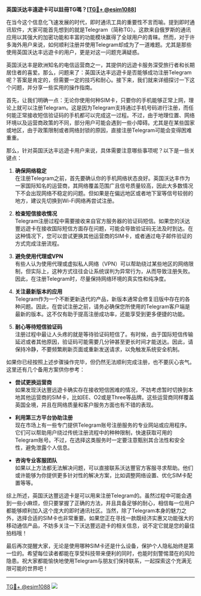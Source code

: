 **英国沃达丰遠遊卡可以註冊TG嗎？[[TG💪+ @esim1088](https://t.me/s/esim1088)]**

在当今这个信息化飞速发展的时代，即时通讯工具的重要性不言而喻。提到即时通讯软件，大家可能首先想到的就是Telegram（简称TG）。这款来自俄罗斯的通讯应用以其强大的加密功能和丰富的功能模块赢得了全球用户的青睐。然而，对于许多海外用户来说，如何顺利注册并使用Telegram却成为了一道难题。尤其是那些使用英国沃达丰远遊卡的用户，更是对这一问题充满疑惑。

英国沃达丰是欧洲知名的电信运营商之一，其提供的远遊卡服务深受旅行者和长期居住者的喜爱。那么，问题来了：英国沃达丰远遊卡是否能够成功注册Telegram呢？答案是肯定的，但需要一定的技巧和耐心。接下来，我们就来详细探讨一下这个问题，并分享一些实用的操作指南。

首先，让我们明确一点：无论你使用何种SIM卡，只要你的手机能够正常上网，理论上就可以注册Telegram。这是因为Telegram支持通过手机号码进行注册，而任何能正常接收短信验证码的手机都可以完成这一过程。不过，由于地理位置、网络环境以及运营商政策的不同，部分用户可能会遇到一些小障碍。尤其是在某些国家或地区，由于政策限制或者网络封锁的原因，直接注册Telegram可能会变得困难重重。

那么，针对英国沃达丰远遊卡用户来说，具体需要注意哪些事项呢？以下是一些关键点：

1. **确保网络稳定**  
   在注册Telegram之前，首先要确认你的手机网络状态良好。英国沃达丰作为一家国际知名的运营商，其网络覆盖范围广且信号质量较高，因此大多数情况下不会出现网络不稳定的问题。但如果是在偏远地区或者地下室等信号较弱的地方，建议先切换到Wi-Fi网络再尝试注册。

2. **检查短信接收情况**  
   Telegram注册过程中需要接收来自官方服务器的验证码短信。如果您的沃达豐远遊卡在接收国际短信方面存在问题，可能会导致验证码无法及时到达。在这种情况下，您可以尝试更换其他运营商的SIM卡，或者通过电子邮件验证的方式完成注册流程。

3. **避免使用代理或VPN**  
   有些人认为使用代理或虚拟私人网络（VPN）可以帮助绕过某些地区的网络限制，但实际上，这种方式往往会让系统误判为异常行为，从而导致注册失败。因此，在注册Telegram时，尽量保持网络环境的真实性和纯净度。

4. **关注最新版本的应用**  
   Telegram作为一个不断更新迭代的产品，新版本通常会修复旧版中存在的各种问题。因此，在尝试注册之前，请务必确保您所使用的Telegram客户端是最新的版本。这不仅有助于提高注册成功率，还能享受到更多便捷的功能。

5. **耐心等待短信验证码**  
   注册过程中最让人头疼的就是等待验证码短信了。有时候，由于国际短信传输延迟或者其他原因，验证码可能需要几分钟甚至更长时间才能送达。因此，请保持冷静，不要频繁刷新页面或重新发送请求，以免触发系统安全机制。

如果你已经按照上述步骤操作完毕，但仍然无法顺利完成注册，也不要灰心丧气。这里还有几个备用方案供你参考：

- **尝试更换运营商**  
  如果发现沃达豐远遊卡确实存在接收短信困难的情况，不妨考虑暂时切换到本地其他运营商的SIM卡，比如EE、O2或是Three等品牌。这些运营商同样覆盖英国全境，并且在网络质量和客户服务方面也有不错的表现。

- **利用第三方平台协助注册**  
  现在市场上有一些专门提供Telegram账号注册服务的专业网站或应用程序。它们可以帮助用户绕过传统注册流程中的种种限制，快速获取可用的Telegram账号。不过，在选择这类服务时一定要注意甄别其合法性和安全性，避免泄露个人信息。

- **咨询专业客服团队**  
  如果以上方法都无法解决问题，可以直接联系沃达豐官方客服寻求帮助。他们或许能够为你提供更多针对性的解决方案，比如调整网络设置、优化SIM卡配置等等。

综上所述，英国沃达豐远遊卡是可以用来注册Telegram的。虽然过程中可能会遇到一些小麻烦，但只要掌握了正确的方法，并且具备足够的耐心，相信每一位用户都能够顺利加入这个庞大的即时通讯社区。当然，除了Telegram本身的魅力之外，选择合适的SIM卡也非常重要。如果您正在寻找一款既经济实惠又功能强大的移动通信产品，不妨多关注一下沃达豐远遊卡的相关信息，说不定它就是您的最佳拍档哦！

最后再次提醒大家，无论是使用哪种SIM卡还是什么设备，保护个人隐私始终是第一位的。希望每位读者都能在享受科技带来便利的同时，也能时刻警惕潜在的风险隐患。祝大家都能愉快地使用Telegram与朋友们保持联系，一起探索这个充满无限可能的世界吧！

---

[TG💪+ @esim1088](https://t.me/s/esim1088) ![](https://i.postimg.cc/4NQfJmqS/Snipaste-2025-05-13-00-14-12.png)